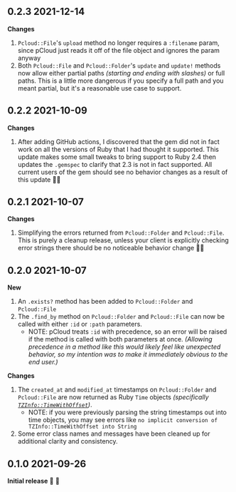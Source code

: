 ## 0.2.3 2021-12-14

**Changes**
  1. `Pcloud::File`'s `upload` method no longer requires a `:filename` param, since pCloud just reads it off of the file object and ignores the param anyway
  2. Both `Pcloud::File` and `Pcloud::Folder`'s `update` and `update!` methods now allow either partial paths _(starting and ending with slashes)_ or full paths. This is a little more dangerous if you specify a full path and you meant partial, but it's a reasonable use case to support.

## 0.2.2 2021-10-09

**Changes**
  1. After adding GitHub actions, I discovered that the gem did not in fact work on all the versions of Ruby that I had thought it supported. This update makes some small tweaks to bring support to Ruby 2.4 then updates the `.gemspec` to clarify that 2.3 is not in fact supported. All current users of the gem should see no behavior changes as a result of this update 👍🏻

## 0.2.1 2021-10-07

**Changes**
  1. Simplifying the errors returned from `Pcloud::Folder` and `Pcloud::File`. This is purely a cleanup release, unless your client is explicitly checking error strings there should be no noticeable behavior change 👍🏻

## 0.2.0 2021-10-07

**New**
  1. An `.exists?` method has been added to `Pcloud::Folder` and `Pcloud::File`
  2. The `.find_by` method on `Pcloud::Folder` and `Pcloud::File` can now be called with either `:id` or `:path` parameters.
     * NOTE: pCloud treats `:id` with precedence, so an error will be raised if the method is called with both parameters at once. _(Allowing precedence in a method like this would likely feel like unexpected behavior, so my intention was to make it immediately obvious to the end user.)_

**Changes**
  1. The `created_at` and `modified_at` timestamps on `Pcloud::Folder` and `Pcloud::File` are now returned as Ruby `Time` objects _(specifically [`TZInfo::TimeWithOffset`](https://www.rubydoc.info/gems/tzinfo/TZInfo/TimeWithOffset))_.
     * NOTE: if you were previously parsing the string timestamps out into time objects, you may see errors like `no implicit conversion of TZInfo::TimeWithOffset into String`
  2. Some error class names and messages have been cleaned up for additional clarity and consistency.

## 0.1.0 2021-09-26

**Initial release** 🍰 🎉

